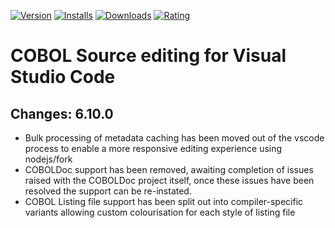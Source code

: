 [![Version](https://vsmarketplacebadge.apphb.com/version/bitlang.cobol.svg)](https://marketplace.visualstudio.com/items?itemName=bitlang.cobol) [![Installs](https://vsmarketplacebadge.apphb.com/installs-short/bitlang.cobol.svg)](https://marketplace.visualstudio.com/items?itemName=bitlang.cobol) [![Downloads](https://vsmarketplacebadge.apphb.com/downloads-short/bitlang.cobol.svg)](https://marketplace.visualstudio.com/items?itemName=bitlang.cobol) [![Rating](https://vsmarketplacebadge.apphb.com/rating-star/bitlang.cobol.svg)](https://marketplace.visualstudio.com/items?itemName=bitlang.cobol)

# COBOL Source editing for Visual Studio Code

## Changes: 6.10.0

- Bulk processing of metadata caching has been moved out of the vscode process to enable a more responsive editing experience using nodejs/fork
- COBOLDoc support has been removed, awaiting completion of issues raised with the COBOLDoc project itself, once these issues have been resolved the support can be re-instated.
- COBOL Listing file support has been split out into compiler-specific variants allowing custom colourisation for each style of listing file
